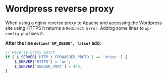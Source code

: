 # Wordpress reverse proxy
When using a nginx reverse proxy to Apache and accessing the Wordpress site using HTTPS it returns a `Redirect Error`. Adding some lines to `wp-config.php` fixes it.

**After the line `define('WP_DEBUG', false)` add:**
```php
// Reverse proxy patch
if ( $_SERVER['HTTP_X_FORWARDED_PROTO'] == 'https' ) {
    $_SERVER['HTTPS'] = 'on';
    $_SERVER['SERVER_PORT'] = 443;
}
```